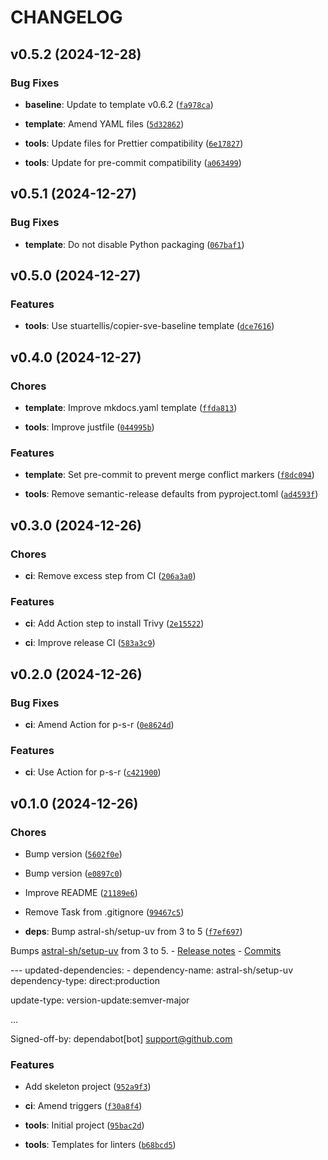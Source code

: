 # CHANGELOG


## v0.5.2 (2024-12-28)

### Bug Fixes

- **baseline**: Update to template v0.6.2
  ([`fa978ca`](https://github.com/stuartellis/copier-sve-python/commit/fa978ca5c13899446e0f838ee8787b6fade3323d))

- **template**: Amend YAML files
  ([`5d32862`](https://github.com/stuartellis/copier-sve-python/commit/5d3286297d5403b1fd28dc69ee1388cb787c2f90))

- **tools**: Update files for Prettier compatibility
  ([`6e17827`](https://github.com/stuartellis/copier-sve-python/commit/6e17827f5eb895da9c2fed4484358619d565864c))

- **tools**: Update for pre-commit compatibility
  ([`a063499`](https://github.com/stuartellis/copier-sve-python/commit/a06349933531ba64f00aeaecdc53f7dc3f4b9b23))


## v0.5.1 (2024-12-27)

### Bug Fixes

- **template**: Do not disable Python packaging
  ([`067baf1`](https://github.com/stuartellis/copier-sve-python/commit/067baf1443a7381bf59d182b1a8d24b2003e67a4))


## v0.5.0 (2024-12-27)

### Features

- **tools**: Use stuartellis/copier-sve-baseline template
  ([`dce7616`](https://github.com/stuartellis/copier-sve-python/commit/dce7616e307d3d5be564d166b650224ad93b9e14))


## v0.4.0 (2024-12-27)

### Chores

- **template**: Improve mkdocs.yaml template
  ([`ffda813`](https://github.com/stuartellis/copier-sve-python/commit/ffda813a094363e6e99f61f66b52d6189a6c239d))

- **tools**: Improve justfile
  ([`044995b`](https://github.com/stuartellis/copier-sve-python/commit/044995b02477843b917008974b75c9a2bbcd2c3d))

### Features

- **template**: Set pre-commit to prevent merge conflict markers
  ([`f8dc094`](https://github.com/stuartellis/copier-sve-python/commit/f8dc094a381ddfdb6587623c06aae45292c0a5a8))

- **tools**: Remove semantic-release defaults from pyproject.toml
  ([`ad4593f`](https://github.com/stuartellis/copier-sve-python/commit/ad4593feb38b65c1476d4b0f9a2bd84e892bcbcb))


## v0.3.0 (2024-12-26)

### Chores

- **ci**: Remove excess step from CI
  ([`206a3a0`](https://github.com/stuartellis/copier-sve-python/commit/206a3a094c5febd4291fc8e1c973ce1a77eb6edb))

### Features

- **ci**: Add Action step to install Trivy
  ([`2e15522`](https://github.com/stuartellis/copier-sve-python/commit/2e155225f63ceabd3d6f964dac075fe7b68d3754))

- **ci**: Improve release CI
  ([`583a3c9`](https://github.com/stuartellis/copier-sve-python/commit/583a3c9552a22a48b575a4c270d27c2062967920))


## v0.2.0 (2024-12-26)

### Bug Fixes

- **ci**: Amend Action for p-s-r
  ([`0e8624d`](https://github.com/stuartellis/copier-sve-python/commit/0e8624dc2080a0015a2cef224146eab6cb433c89))

### Features

- **ci**: Use Action for p-s-r
  ([`c421900`](https://github.com/stuartellis/copier-sve-python/commit/c4219004e6ad6833955ed558d6841c5d6858a1fc))


## v0.1.0 (2024-12-26)

### Chores

- Bump version
  ([`5602f0e`](https://github.com/stuartellis/copier-sve-python/commit/5602f0ee94c13cc0788eda1f8331ecf947a51fd5))

- Bump version
  ([`e0897c0`](https://github.com/stuartellis/copier-sve-python/commit/e0897c0e170ba654c0d7c36e17b9cd516d87f16d))

- Improve README
  ([`21189e6`](https://github.com/stuartellis/copier-sve-python/commit/21189e682707fe427155584c670b6da33332fc5c))

- Remove Task from .gitignore
  ([`99467c5`](https://github.com/stuartellis/copier-sve-python/commit/99467c5fc113400d9b01f0247309b0e2450e8a7d))

- **deps**: Bump astral-sh/setup-uv from 3 to 5
  ([`f7ef697`](https://github.com/stuartellis/copier-sve-python/commit/f7ef697932a9e654b6bb0acf2555eb4cd47342be))

Bumps [astral-sh/setup-uv](https://github.com/astral-sh/setup-uv) from 3 to 5. - [Release
  notes](https://github.com/astral-sh/setup-uv/releases) -
  [Commits](https://github.com/astral-sh/setup-uv/compare/v3...v5)

--- updated-dependencies: - dependency-name: astral-sh/setup-uv dependency-type: direct:production

update-type: version-update:semver-major

...

Signed-off-by: dependabot[bot] <support@github.com>

### Features

- Add skeleton project
  ([`952a9f3`](https://github.com/stuartellis/copier-sve-python/commit/952a9f3ba4aaf932e7fab0c09f40ce4ff2ad915b))

- **ci**: Amend triggers
  ([`f30a8f4`](https://github.com/stuartellis/copier-sve-python/commit/f30a8f4b1d2b5c2f1f058085ca2d8c7839878b5f))

- **tools**: Initial project
  ([`95bac2d`](https://github.com/stuartellis/copier-sve-python/commit/95bac2da96cf39d29fe63cab0dee86d981034a93))

- **tools**: Templates for linters
  ([`b68bcd5`](https://github.com/stuartellis/copier-sve-python/commit/b68bcd5fa45e31c264963b21ff100b3bdcc0d018))
